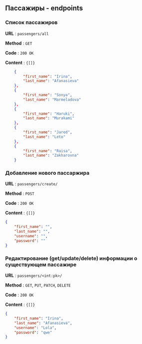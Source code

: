 ## Пассажиры - endpoints

### Список пассажиров

**URL** : `passengers/all`

**Method** : `GET`

**Code** : `200 OK`

**Content** : `{[]}`

```json
    {
        "first_name": "Irina",
        "last_name": "Afanasieva"
    },
    {
        "first_name": "Sonya",
        "last_name": "Marmeladova"
    },
    {
        "first_name": "Haruki",
        "last_name": "Murakami"
    },
    {
        "first_name": "Jared",
        "last_name": "Leto"
    },
    {
        "first_name": "Raisa",
        "last_name": "Zakharovna"
    }
```

### Добавление нового пассаржира

**URL** : `passengers/create/`

**Method** : `POST`

**Code** : `200 OK`

**Content** : `{[]}`

```json
{
    "first_name": "",
    "last_name": "",
    "username": "",
    "password": ""
}
```

### Редактирование (get/update/delete) информации о существующем пассажире

**URL** : `passengers/<int:pk>/`

**Method** : `GET`, `PUT`, `PATCH`, `DELETE`

**Code** : `200 OK`

**Content** : `{[]}`

```json
{
    "first_name": "Irina",
    "last_name": "Afanasieva",
    "username": "Lola",
    "password": "qwe"
}
```